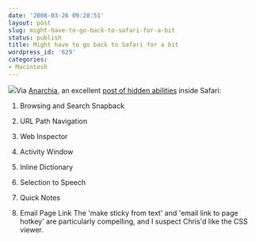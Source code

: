 ```yaml
---
date: '2008-03-26 09:28:51'
layout: post
slug: might-have-to-go-back-to-safari-for-a-bit
status: publish
title: Might have to go back to Safari for a bit
wordpress_id: '629'
categories:
- Macintosh
---
```


![](http://www.phfactor.net/wp-pics/safari-logo-png.png)Via [Anarchia](http://anarchaia.org/archive/2008/03/23.html), an excellent [post of hidden abilities](http://dmiessler.com/blog/8-powerful-features-of-safari-that-few-people-know-about) inside Safari:

	
  1. Browsing and Search Snapback
	
  2. URL Path Navigation
	
  3. Web Inspector
	
  4. Activity Window
	
  5. Inline Dictionary
	
  6. Selection to Speech
	
  7. Quick Notes
	
  8. Email Page Link
The 'make sticky from text' and 'email link to page hotkey' are particularly compelling, and I suspect Chris'd like the CSS viewer.
